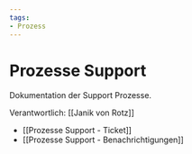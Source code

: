 ```yaml
---
tags:
- Prozess
---
```

# Prozesse Support
Dokumentation der Support Prozesse.

Verantwortlich: [[Janik von Rotz]]

* [[Prozesse Support - Ticket]]
* [[Prozesse Support - Benachrichtigungen]]